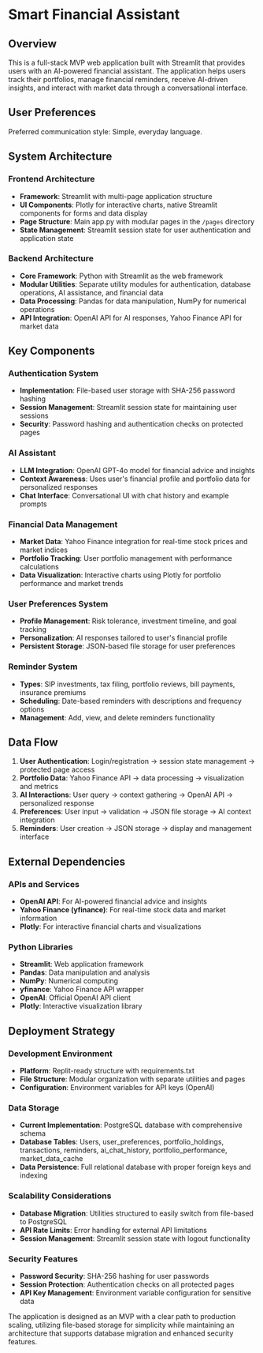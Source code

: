 # Smart Financial Assistant

## Overview

This is a full-stack MVP web application built with Streamlit that provides users with an AI-powered financial assistant. The application helps users track their portfolios, manage financial reminders, receive AI-driven insights, and interact with market data through a conversational interface.

## User Preferences

Preferred communication style: Simple, everyday language.

## System Architecture

### Frontend Architecture
- **Framework**: Streamlit with multi-page application structure
- **UI Components**: Plotly for interactive charts, native Streamlit components for forms and data display
- **Page Structure**: Main app.py with modular pages in the `/pages` directory
- **State Management**: Streamlit session state for user authentication and application state

### Backend Architecture
- **Core Framework**: Python with Streamlit as the web framework
- **Modular Utilities**: Separate utility modules for authentication, database operations, AI assistance, and financial data
- **Data Processing**: Pandas for data manipulation, NumPy for numerical operations
- **API Integration**: OpenAI API for AI responses, Yahoo Finance API for market data

## Key Components

### Authentication System
- **Implementation**: File-based user storage with SHA-256 password hashing
- **Session Management**: Streamlit session state for maintaining user sessions
- **Security**: Password hashing and authentication checks on protected pages

### AI Assistant
- **LLM Integration**: OpenAI GPT-4o model for financial advice and insights
- **Context Awareness**: Uses user's financial profile and portfolio data for personalized responses
- **Chat Interface**: Conversational UI with chat history and example prompts

### Financial Data Management
- **Market Data**: Yahoo Finance integration for real-time stock prices and market indices
- **Portfolio Tracking**: User portfolio management with performance calculations
- **Data Visualization**: Interactive charts using Plotly for portfolio performance and market trends

### User Preferences System
- **Profile Management**: Risk tolerance, investment timeline, and goal tracking
- **Personalization**: AI responses tailored to user's financial profile
- **Persistent Storage**: JSON-based file storage for user preferences

### Reminder System
- **Types**: SIP investments, tax filing, portfolio reviews, bill payments, insurance premiums
- **Scheduling**: Date-based reminders with descriptions and frequency options
- **Management**: Add, view, and delete reminders functionality

## Data Flow

1. **User Authentication**: Login/registration → session state management → protected page access
2. **Portfolio Data**: Yahoo Finance API → data processing → visualization and metrics
3. **AI Interactions**: User query → context gathering → OpenAI API → personalized response
4. **Preferences**: User input → validation → JSON file storage → AI context integration
5. **Reminders**: User creation → JSON storage → display and management interface

## External Dependencies

### APIs and Services
- **OpenAI API**: For AI-powered financial advice and insights
- **Yahoo Finance (yfinance)**: For real-time stock data and market information
- **Plotly**: For interactive financial charts and visualizations

### Python Libraries
- **Streamlit**: Web application framework
- **Pandas**: Data manipulation and analysis
- **NumPy**: Numerical computing
- **yfinance**: Yahoo Finance API wrapper
- **OpenAI**: Official OpenAI API client
- **Plotly**: Interactive visualization library

## Deployment Strategy

### Development Environment
- **Platform**: Replit-ready structure with requirements.txt
- **File Structure**: Modular organization with separate utilities and pages
- **Configuration**: Environment variables for API keys (OpenAI)

### Data Storage
- **Current Implementation**: PostgreSQL database with comprehensive schema
- **Database Tables**: Users, user_preferences, portfolio_holdings, transactions, reminders, ai_chat_history, portfolio_performance, market_data_cache
- **Data Persistence**: Full relational database with proper foreign keys and indexing

### Scalability Considerations
- **Database Migration**: Utilities structured to easily switch from file-based to PostgreSQL
- **API Rate Limits**: Error handling for external API limitations
- **Session Management**: Streamlit session state with logout functionality

### Security Features
- **Password Security**: SHA-256 hashing for user passwords
- **Session Protection**: Authentication checks on all protected pages
- **API Key Management**: Environment variable configuration for sensitive data

The application is designed as an MVP with a clear path to production scaling, utilizing file-based storage for simplicity while maintaining an architecture that supports database migration and enhanced security features.
